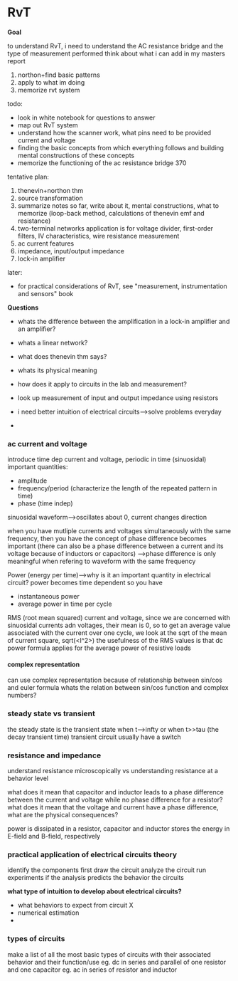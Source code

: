 # RvT

**Goal**

to understand RvT, i need to understand the AC resistance bridge and the type of measurement performed
think about what i can add in my masters report

1. northon+find basic patterns
2. apply to what im doing
3. memorize rvt system
 

todo:
- look in white notebook for questions to answer
- map out RvT system
- understand how the scanner work, what pins need to be provided current and voltage
- finding the basic concepts from which everything follows and building mental constructions of these concepts
- memorize the functioning of the ac resistance bridge 370

tentative plan:
1. thenevin+northon thm
2. source transformation
3. summarize notes so far, write about it, mental constructions, what to memorize (loop-back method, calculations of thenevin emf and resistance)
4. two-terminal networks  application is for voltage divider, first-order filters, IV characteristics, wire resistance measurement 
5. ac current features
6. impedance, input/output impedance
7. lock-in amplifier

later:
- for practical considerations of RvT, see "measurement, instrumentation and sensors" book

**Questions**
- whats the difference between the amplification in a lock-in amplifier and an amplifier?
- whats a linear network?

- what does thenevin thm says?
- whats its physical meaning 
- how does it apply to circuits in the lab and measurement?
- look up measurement of input and output impedance using resistors
- i need better intuition of electrical circuits-->solve problems everyday
- 



### ac current and voltage
introduce time dep current and voltage, periodic in time (sinuosidal)
important quantities:
- amplitude
- frequency/period (characterize the length of the repeated pattern in time)
- phase (time indep)

sinuosidal waveform-->oscillates about 0, current changes direction

when you have mutliple currents and voltages simultaneously with the same frequency, then you have the concept of phase difference becomes important (there can also be a phase difference between a current and its voltage because of inductors or capacitors)
-->phase difference is only meaningful when refering to waveform with the same frequency

Power (energy per time)-->why is it an important quantity in electrical circuit?
power becomes time dependent so you have 
- instantaneous power
- average power in time per cycle 

RMS (root mean squared) current and voltage, since we are concerned with sinuosidal currents adn voltages, their mean is 0, so to get an average value associated with the current over one cycle, we look at the sqrt of the mean of current square, sqrt(<I^2>)
the usefulness of the RMS values is that dc power formula applies for the average power of resistive loads

#### complex representation
can use complex representation because of relationship between sin/cos and euler formula
whats the relation between sin/cos function and complex numbers?


### steady state vs transient
the steady state is the transient state when t-->infty or when t>>tau (the decay transient time)
transient circuit usually have a switch


### resistance and impedance
understand resistance microscopically vs understanding resistance at a behavior level

what does it mean that capacitor and inductor leads to a phase difference between the current and voltage while no phase difference for a resistor?
what does it mean that the voltage and current have a phase difference, what are the physical consequences?

power is dissipated in a resistor, capacitor and inductor stores the energy in E-field and B-field, respectively

### practical application of electrical circuits theory
identify the components
first draw the circuit
analyze the circuit
run experiments if the analysis predicts the behavior the circuits

**what type of intuition to develop about electrical circuits?**
- what behaviors to expect from circuit X
- numerical estimation
- 

### types of circuits
make a list of all the most basic types of circuits with their associated behavior and their function/use
eg. dc in series and parallel of one resistor and one capacitor
eg. ac in series of resistor and inductor
